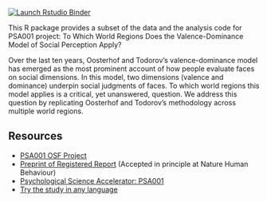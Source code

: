   <!-- badges: start -->
  [![Launch Rstudio Binder](http://mybinder.org/badge_logo.svg)](https://mybinder.org/v2/gh/psysciacc/PSA001_subset/master?urlpath=rstudio)
  <!-- badges: end -->
  
This R package provides a subset of the data and the analysis code for PSA001 project: To Which World Regions Does the Valence-Dominance Model of Social Perception Apply?

Over the last ten years, Oosterhof and Todorov’s valence-dominance model has emerged as the most prominent account of how people evaluate faces on social dimensions. In this model, two dimensions (valence and dominance) underpin social judgments of faces. To which world regions this model applies is a critical, yet unanswered, question. We address this question by replicating Oosterhof and Todorov’s methodology across multiple world regions. 

## Resources

* [PSA001 OSF Project](https://osf.io/f7v3n/)
* [Preprint of Registered Report](https://psyarxiv.com/n26dy) (Accepted in principle at Nature Human Behaviour)
* [Psychological Science Accelerator: PSA001](https://psysciacc.org/001-face-perception/)
* [Try the study in any language](https://psa.psy.gla.ac.uk/)



